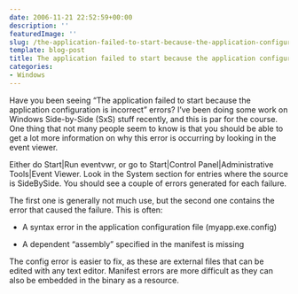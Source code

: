 ```yaml
---
date: 2006-11-21 22:52:59+00:00
description: ''
featuredImage: ''
slug: /the-application-failed-to-start-because-the-application-configuration-is-incorrect
template: blog-post
title: The application failed to start because the application configuration is incorrect
categories:
- Windows
---
```


Have you been seeing “The application failed to start because the application configuration is incorrect” errors? I’ve been doing some work on Windows Side-by-Side (SxS) stuff recently, and this is par for the course. One thing that not many people seem to know is that you should be able to get a lot more information on why this error is occurring by looking in the event viewer.

Either do Start|Run eventvwr, or go to Start|Control Panel|Administrative Tools|Event Viewer. Look in the System section for entries where the source is SideBySide. You should see a couple of errors generated for each failure.

The first one is generally not much use, but the second one contains the error that caused the failure. This is often:



	
  * A syntax error in the application configuration file (myapp.exe.config)

	
  * A dependent “assembly” specified in the manifest is missing


The config error is easier to fix, as these are external files that can be edited with any text editor. Manifest errors are more difficult as they can also be embedded in the binary as a resource.
